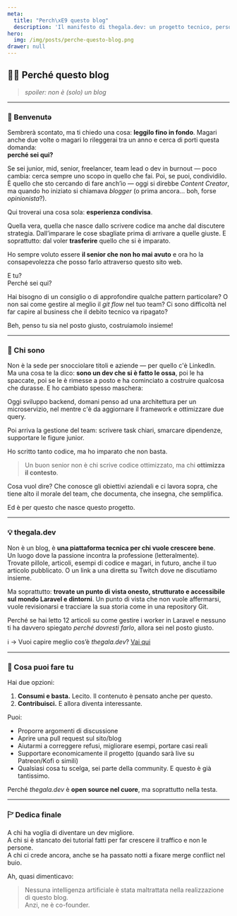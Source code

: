 ```yaml
---
meta:
  title: "Perch\xE9 questo blog"
  description: 'Il manifesto di thegala.dev: un progetto tecnico, personale e condiviso'
hero:
  img: /img/posts/perche-questo-blog.png
drawer: null
---
```


## 🤷‍♂️ Perché questo blog

> *spoiler: non è (solo) un blog*

---

### 👋 Benvenutə

Sembrerà scontato, ma ti chiedo una cosa: **leggilo fino in fondo**. Magari anche due volte o magari lo rileggerai tra un anno e cerca di porti questa domanda:  
**perché sei qui?**

Se sei junior, mid, senior, freelancer, team lead o dev in burnout — poco cambia: cerca sempre uno scopo in quello che fai. Poi, se puoi, condividilo. È quello che sto cercando di fare anch’io — oggi si direbbe *Content Creator*, ma quando ho iniziato si chiamava *blogger* (o prima ancora... boh, forse *opinionista*?).  

Qui troverai una cosa sola: **esperienza condivisa**.

Quella vera, quella che nasce dallo scrivere codice ma anche dal discutere strategia. Dall’imparare le cose sbagliate prima di arrivare a quelle giuste. E soprattutto: dal voler **trasferire** quello che si è imparato.

Ho sempre voluto essere **il senior che non ho mai avuto** e ora ho la consapevolezza che posso farlo attraverso questo sito web.

E tu?  
Perché sei qui?

Hai bisogno di un consiglio o di approfondire qualche pattern particolare? O non sai come gestire al meglio il *git flow* nel tuo team? Ci sono difficoltà nel far capire al business che il debito tecnico va ripagato?

Beh, penso tu sia nel posto giusto, costruiamolo insieme!

---

### 👤 Chi sono

Non è la sede per snocciolare titoli e aziende — per quello c'è LinkedIn.  
Ma una cosa te la dico: **sono un dev che si è fatto le ossa**, poi le ha spaccate, poi se le è rimesse a posto e ha cominciato a costruire qualcosa che durasse. E ho cambiato spesso maschera:

Oggi sviluppo backend, domani penso ad una architettura per un microservizio, nel mentre c'è da aggiornare il framework e ottimizzare due query.

Poi arriva la gestione del team: scrivere task chiari, smarcare dipendenze, supportare le figure junior.

Ho scritto tanto codice, ma ho imparato che non basta.

> Un buon senior non è chi scrive codice ottimizzato, ma chi **ottimizza il contesto**.

Cosa vuol dire? Che conosce gli obiettivi aziendali e ci lavora sopra, che tiene alto il morale del team, che documenta, che insegna, che semplifica.

Ed è per questo che nasce questo progetto.

---

### 💡 thegala.dev

Non è un blog, è **una piattaforma tecnica per chi vuole crescere bene**.  
Un luogo dove la passione incontra la professione (letteralmente).  
Trovate pillole, articoli, esempi di codice e magari, in futuro, anche il tuo articolo pubblicato. O un link a una diretta su Twitch dove ne discutiamo insieme.

Ma soprattutto: **trovate un punto di vista onesto, strutturato e accessibile sul mondo Laravel e dintorni**. Un punto di vista che non vuole affermarsi, vuole revisionarsi e tracciare la sua storia come in una repository Git.

Perché se hai letto 12 articoli su come gestire i worker in Laravel e nessuno ti ha davvero spiegato *perché dovresti farlo*, allora sei nel posto giusto.

ℹ️ → Vuoi capire meglio cos’è *thegala.dev*? [Vai qui](#)

---

### 💪 Cosa puoi fare tu

Hai due opzioni:

1. **Consumi e basta.** Lecito. Il contenuto è pensato anche per questo.
2. **Contribuisci.** E allora diventa interessante.

Puoi:

- Proporre argomenti di discussione
- Aprire una pull request sul sito/blog
- Aiutarmi a correggere refusi, migliorare esempi, portare casi reali
- Supportare economicamente il progetto (quando sarà live su Patreon/Kofi o simili)
- Qualsiasi cosa tu scelga, sei parte della community. E questo è già tantissimo.

Perché *thegala.dev* è **open source nel cuore**, ma soprattutto nella testa.

---

### 🏱 Dedica finale

A chi ha voglia di diventare un dev migliore.  
A chi si è stancato dei tutorial fatti per far crescere il traffico e non le persone.  
A chi ci crede ancora, anche se ha passato notti a fixare merge conflict nel buio.

Ah, quasi dimenticavo:

> Nessuna intelligenza artificiale è stata maltrattata nella realizzazione di questo blog.  
> Anzi, ne è co-founder.